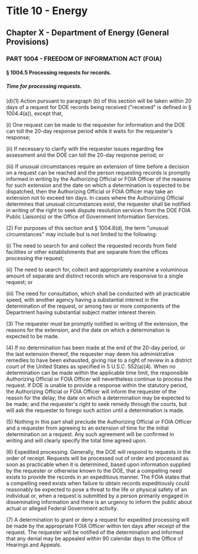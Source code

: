 
# Title 10 - Energy
## Chapter X - Department of Energy (General Provisions)
### PART 1004 - FREEDOM OF INFORMATION ACT (FOIA)
#### § 1004.5 Processing requests for records.
##### Time for processing requests.

(d)(1) Action pursuant to paragraph (b) of this section will be taken within 20 days of a request for DOE records being received ("received" is defined in § 1004.4(a)), except that,

(i) One request can be made to the requester for information and the DOE can toll the 20-day response period while it waits for the requester's response;

(ii) If necessary to clarify with the requester issues regarding fee assessment and the DOE can toll the 20-day response period; or

(iii) If unusual circumstances require an extension of time before a decision on a request can be reached and the person requesting records is promptly informed in writing by the Authorizing Official or FOIA Officer of the reasons for such extension and the date on which a determination is expected to be dispatched, then the Authorizing Official or FOIA Officer may take an extension not to exceed ten days. In cases where the Authorizing Official determines that unusual circumstances exist, the requester shall be notified in writing of the right to seek dispute resolution services from the DOE FOIA Public Liaison(s) or the Office of Government Information Services.

(2) For purposes of this section and § 1004.8(d), the term "unusual circumstances" may include but is not limited to the following:

(i) The need to search for and collect the requested records from field facilities or other establishments that are separate from the offices processing the request;

(ii) The need to search for, collect and appropriately examine a voluminous amount of separate and distinct records which are responsive to a single request; or

(iii) The need for consultation, which shall be conducted with all practicable speed, with another agency having a substantial interest in the determination of the request, or among two or more components of the Department having substantial subject matter interest therein.

(3) The requester must be promptly notified in writing of the extension, the reasons for the extension, and the date on which a determination is expected to be made.

(4) If no determination has been made at the end of the 20-day period, or the last extension thereof, the requester may deem his administrative remedies to have been exhausted, giving rise to a right of review in a district court of the United States as specified in 5 U.S.C. 552(a)(4). When no determination can be made within the applicable time limit, the responsible Authorizing Official or FOIA Officer will nevertheless continue to process the request. If DOE is unable to provide a response within the statutory period, the Authorizing Official or FOIA Officer will inform the requester of the reason for the delay; the date on which a determination may be expected to be made; and the requester's right to seek remedy through the courts, but will ask the requester to forego such action until a determination is made.

(5) Nothing in this part shall preclude the Authorizing Official or FOIA Officer and a requester from agreeing to an extension of time for the initial determination on a request. Any such agreement will be confirmed in writing and will clearly specify the total time agreed upon.

(6) Expedited processing. Generally, the DOE will respond to requests in the order of receipt. Requests will be processed out of order and processed as soon as practicable when it is determined, based upon information supplied by the requester or otherwise known to the DOE, that a compelling need exists to provide the records in an expeditious manner. The FOIA states that a compelling need exists when failure to obtain records expeditiously could reasonably be expected to pose a threat to the life or physical safety of an individual or, when a request is submitted by a person primarily engaged in disseminating information and there is an urgency to inform the public about actual or alleged Federal Government activity.

(7) A determination to grant or deny a request for expedited processing will be made by the appropriate FOIA Officer within ten days after receipt of the request. The requester will be notified of the determination and informed that any denial may be appealed within 90 calendar days to the Office of Hearings and Appeals.
